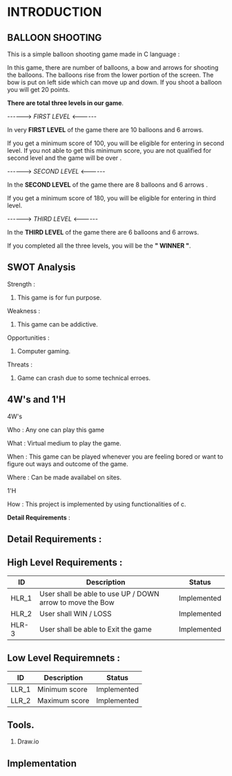 
# INTRODUCTION 

## BALLOON SHOOTING

This is a simple balloon shooting game made in C language :

In this game, there are number of balloons, a bow and arrows for shooting the balloons. 
The balloons rise from the lower portion of the screen. 
The bow is put on left side which can move up and down. If you shoot a balloon you will get 20 points. 



**There are total three levels in our game**.


   ------>  *FIRST LEVEL*   <------
   
In very **FIRST LEVEL** of the game there are 10 balloons and 6 arrows.

If you get a minimum score of 100, you will be eligible for entering in second level. 
If you not able to get this minimum score, you are not qualified for second level and the game will be over . 

 
 ------>  *SECOND LEVEL*   <------

In the **SECOND LEVEL** of the game there are  8 balloons and 6 arrows .

If you get a minimum score of 180, you will be eligible for entering in third level.


   ------>  *THIRD LEVEL*   <------
 
 In the **THIRD LEVEL** of the game there are 6 balloons and 6 arrows.

If you completed all the three levels, you will be the **" WINNER "**.






## SWOT Analysis

 Strength :
1. This game is for fun purpose.

Weakness :
1. This game can be addictive.
 
Opportunities :
1. Computer gaming.

Threats :
1. Game can crash due to some technical erroes.


## 4W's and 1'H

4W's

Who : Any one can play this game


What : Virtual medium to  play the game.


When : This game can be played whenever you are feeling bored or want to figure out ways  and outcome of the game. 


Where : Can be made availabel on sites.

1'H

How : This project is implemented by using functionalities of c.

      




**Detail Requirements** :

## Detail Requirements :

## High Level Requirements :
| ID | Description | Status |
| --- | --- | --- |
| HLR_1 | User shall be able to use UP / DOWN arrow to move the Bow | Implemented
| HLR_2 | User shall WIN / LOSS | Implemented |
| HLR-3 | User shall be able to Exit the game | Implemented |


## Low Level Requiremnets :
| ID | Description | Status |
| --- | --- | --- |
| LLR_1 | Minimum score | Implemented |
| LLR_2 | Maximum score | Implemented |


## Tools.
1. Draw.io

## Implementation

 
